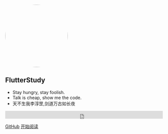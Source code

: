 <img src='https://cdn.jsdelivr.net/gh/WangGuibin/MyFilesRepo/images/20210614114348.png' width=200 height=200 style='border-radius:100px'>

## FlutterStudy

- Stay hungry, stay foolish.
- Talk is cheap, show me the code.
- 天不生我李淳罡,剑道万古如长夜 

<iframe scrolling="no" src="https://tianqiapi.com/api.php?style=tx&skin=gif&align=center" frameborder="0" width="100%" height="25" allowtransparency="true"></iframe>


[GitHub](https://github.com/LiliCode/FlutterStudy)
[开始阅读](README.md)

<!-- 背景色 -->
<!-- ![color](#fff) -->




